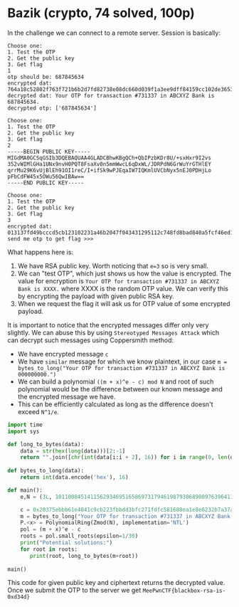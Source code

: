 # Bazik (crypto, 74 solved, 100p)

In the challenge we can connect to a remote server.
Session is basically:

```
Choose one:
1. Test the OTP
2. Get the public key
3. Get flag
1
otp should be: 687845634
encrypted dat: 764a18c52802f763f721b6b2d7fd82738e08dc660d039f1a3ee9dff84159cc102de36537d659e26e6a6e9b1088239b4db6bce64929183e8bfd93ad2acef6b3bfe30e53c59f9f205260de5fe149bdeb486a01ed61ca9e574b8807a3a466275c5c2b118015e538eb4bf81a28fc6d51469cde0e441d8348844a3984e35aedfd69f0
decrypted dat: Your OTP for transaction #731337 in ABCXYZ Bank is 687845634.
decrypted otp: ['687845634']

Choose one:
1. Test the OTP
2. Get the public key
3. Get flag
2
-----BEGIN PUBLIC KEY-----
MIGdMA0GCSqGSIb3DQEBAQUAA4GLADCBhwKBgQCh+QbIPzbKDr8U/+sxHxr9I2vs
352vWIMlGHa1UNx9nvH0PQT8FsaXv0n5mmWwcL6qDxWL/JDRPdN6GrWuYrGTHlEY
qrrMu29K6vUjBlEh91OI1reC/I+ifSk9wPJEqaIW7IQKmlUVCbNyx5nEJ0PDHjLo
pFbCdFW45x5OWu56QwIBAw==
-----END PUBLIC KEY-----

Choose one:
1. Test the OTP
2. Get the public key
3. Get flag
3
encrypted dat: 013137fd49bcccd5cb123102231a46b2047f043431295112c748fd8bad840a5fcf46ed1a07c5e1eeebd380e73a0e827798c76ae0c69a3cef6b161d4acd14c5799fd1e36063e009571fb2314c2e619ea98754c3b908d3f52bbf2522069fac574ccb7562b08e563e030eaf1d381fbc5e26294e2f5e6bb09077333598cc9abfb996
send me otp to get flag >>>
```

What happens here is:

1. We have RSA public key. Worth noticing that `e=3` so is very small.
2. We can "test OTP", which just shows us how the value is encrypted. The value for encryption is `Your OTP for transaction #731337 in ABCXYZ Bank is XXXX.` where XXXX is the random OTP value. We can verify this by encrypting the payload with given public RSA key.
3. When we request the flag it will ask us for OTP value of some encrypted payload.

It is important to notice that the encrypted messages differ only very slightly.
We can abuse this by using `Stereotyped Messages Attack` which can decrypt such messages using Coppersmith method:

- We have encrypted message `c`
- We have `similar` message for which we know plaintext, in our case `m = bytes_to_long("Your OTP for transaction #731337 in ABCXYZ Bank is 000000000.")`
- We can build a polynomial `((m + x)^e - c) mod N` and root of such polynomial would be the difference between our known message and the encrypted message we have.
- This can be efficiently calculated as long as the difference doesn't exceed `N^1/e`.

```python
import time
import sys

def long_to_bytes(data):
    data = str(hex(long(data)))[2:-1]
    return "".join([chr(int(data[i:i + 2], 16)) for i in range(0, len(data), 2)])
    
def bytes_to_long(data):
    return int(data.encode('hex'), 16)

def main():
    e,N = (3L, 101100845141156293469516586973179461987930689009763964117872470309684853512775295312081121501322683984914454311655512983781714534411655378725344931438891842226528067586198216797211681076517718505980665732445770547794541814618131322049740520275847849231052080791884055178607671253203354019327951368529475389269L)

    c = 0x20375ebbb61e4841c9cb223fbbdd3bfc271fdfc581680ea1e8e6232b7a37a8d34e9979c0e0f44dac09efa840d8c3d74e59ec6477a2378221e7130d3b82602be37472df51621cc3e4b4be845c8c320051c9a712eafb50fe738c07bf01901d889981b3b0cea2abd3ef9771ae06de089791e83700627e2f8e5f83f17c082542a3da
    m = bytes_to_long("Your OTP for transaction #731337 in ABCXYZ Bank is 000000000.")
    P.<x> = PolynomialRing(Zmod(N), implementation='NTL')
    pol = (m + x)^e - c
    roots = pol.small_roots(epsilon=1/30)
    print("Potential solutions:")
    for root in roots:
       print(root, long_to_bytes(m+root))
	
main()
```

This code for given public key and ciphertext returns the decrypted value.
Once we submit the OTP to the server we get `MeePwnCTF{blackbox-rsa-is-0xd34d}`
